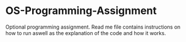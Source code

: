 # OS-Programming-Assignment
Optional programming assignment. Read me file contains instructions on how to run aswell as the explanation of the code and how it works.
